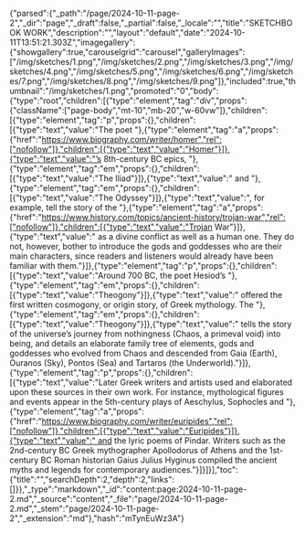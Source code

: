 {"parsed":{"_path":"/page/2024-10-11-page-2","_dir":"page","_draft":false,"_partial":false,"_locale":"","title":"SKETCHBOOK WORK","description":"","layout":"default","date":"2024-10-11T13:51:21.303Z","imagegallery":{"showgallery":true,"carouselgrid":"carousel","galleryImages":["/img/sketches/1.png","/img/sketches/2.png","/img/sketches/3.png","/img/sketches/4.png","/img/sketches/5.png","/img/sketches/6.png","/img/sketches/7.png","/img/sketches/8.png","/img/sketches/9.png"]},"included":true,"thumbnail":"/img/sketches/1.png","promoted":"0","body":{"type":"root","children":[{"type":"element","tag":"div","props":{"className":["page-body","mt-10","mb-20","w-60vw"]},"children":[{"type":"element","tag":"p","props":{},"children":[{"type":"text","value":"The poet "},{"type":"element","tag":"a","props":{"href":"https://www.biography.com/writer/homer","rel":["nofollow"]},"children":[{"type":"text","value":"Homer"}]},{"type":"text","value":"’s 8th-century BC epics, "},{"type":"element","tag":"em","props":{},"children":[{"type":"text","value":"The Iliad"}]},{"type":"text","value":" and "},{"type":"element","tag":"em","props":{},"children":[{"type":"text","value":"The Odyssey"}]},{"type":"text","value":", for example, tell the story of the "},{"type":"element","tag":"a","props":{"href":"https://www.history.com/topics/ancient-history/trojan-war","rel":["nofollow"]},"children":[{"type":"text","value":"Trojan War"}]},{"type":"text","value":" as a divine conflict as well as a human one. They do not, however, bother to introduce the gods and goddesses who are their main characters, since readers and listeners would already have been familiar with them."}]},{"type":"element","tag":"p","props":{},"children":[{"type":"text","value":"Around 700 BC, the poet Hesiod’s "},{"type":"element","tag":"em","props":{},"children":[{"type":"text","value":"Theogony"}]},{"type":"text","value":" offered the first written cosmogony, or origin story, of Greek mythology. The "},{"type":"element","tag":"em","props":{},"children":[{"type":"text","value":"Theogony"}]},{"type":"text","value":" tells the story of the universe’s journey from nothingness (Chaos, a primeval void) into being, and details an elaborate family tree of elements, gods and goddesses who evolved from Chaos and descended from Gaia (Earth), Ouranos (Sky), Pontos (Sea) and Tartaros (the Underworld)."}]},{"type":"element","tag":"p","props":{},"children":[{"type":"text","value":"Later Greek writers and artists used and elaborated upon these sources in their own work. For instance, mythological figures and events appear in the 5th-century plays of Aeschylus, Sophocles and "},{"type":"element","tag":"a","props":{"href":"https://www.biography.com/writer/euripides","rel":["nofollow"]},"children":[{"type":"text","value":"Euripides"}]},{"type":"text","value":" and the lyric poems of Pindar. Writers such as the 2nd-century BC Greek mythographer Apollodorus of Athens and the 1st-century BC Roman historian Gaius Julius Hyginus compiled the ancient myths and legends for contemporary audiences."}]}]}],"toc":{"title":"","searchDepth":2,"depth":2,"links":[]}},"_type":"markdown","_id":"content:page:2024-10-11-page-2.md","_source":"content","_file":"page/2024-10-11-page-2.md","_stem":"page/2024-10-11-page-2","_extension":"md"},"hash":"mTynEuWz3A"}